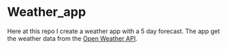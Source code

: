 # Weather_app

Here at this repo I create a weather app with a 5 day forecast. The app get the weather 
data from the 
[Open Weather API](https://openweathermap.org/forecast5).<br>

 
